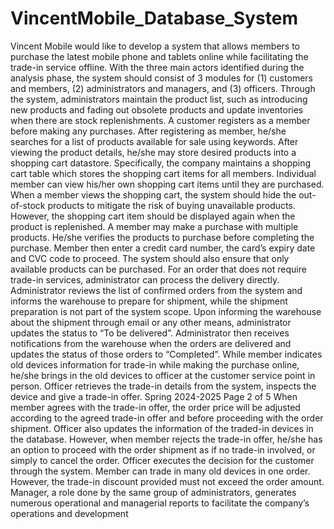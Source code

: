 # VincentMobile_Database_System
Vincent Mobile would like to develop a system that allows members to purchase the latest
mobile phone and tablets online while facilitating the trade-in service offline.
With the three main actors identified during the analysis phase, the system should consist of 3
modules for (1) customers and members, (2) administrators and managers, and (3) officers.
Through the system, administrators maintain the product list, such as introducing new products
and fading out obsolete products and update inventories when there are stock replenishments.
A customer registers as a member before making any purchases. After registering as member,
he/she searches for a list of products available for sale using keywords. After viewing the
product details, he/she may store desired products into a shopping cart datastore. Specifically,
the company maintains a shopping cart table which stores the shopping cart items for all
members. Individual member can view his/her own shopping cart items until they are
purchased. When a member views the shopping cart, the system should hide the out-of-stock
products to mitigate the risk of buying unavailable products. However, the shopping cart item
should be displayed again when the product is replenished.
A member may make a purchase with multiple products. He/she verifies the products to
purchase before completing the purchase. Member then enter a credit card number, the card’s
expiry date and CVC code to proceed. The system should also ensure that only available
products can be purchased.
For an order that does not require trade-in services, administrator can process the delivery
directly. Administrator reviews the list of confirmed orders from the system and informs the
warehouse to prepare for shipment, while the shipment preparation is not part of the system
scope. Upon informing the warehouse about the shipment through email or any other means,
administrator updates the status to “To be delivered”. Administrator then receives notifications
from the warehouse when the orders are delivered and updates the status of those orders to
“Completed”.
While member indicates old devices information for trade-in while making the purchase online,
he/she brings in the old devices to officer at the customer service point in person. Officer
retrieves the trade-in details from the system, inspects the device and give a trade-in offer.
Spring 2024-2025
Page 2 of 5
When member agrees with the trade-in offer, the order price will be adjusted according to the
agreed trade-in offer and before proceeding with the order shipment. Officer also updates the
information of the traded-in devices in the database.
However, when member rejects the trade-in offer, he/she has an option to proceed with the
order shipment as if no trade-in involved, or simply to cancel the order. Officer executes the
decision for the customer through the system. Member can trade in many old devices in one
order. However, the trade-in discount provided must not exceed the order amount.
Manager, a role done by the same group of administrators, generates numerous operational and
managerial reports to facilitate the company’s operations and development
